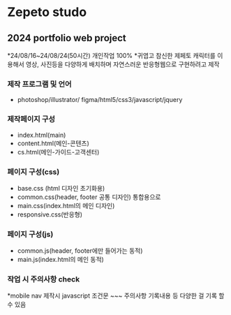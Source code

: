 # Zepeto studo

## 2024 portfolio web project
*24/08/16~24/08/24(50시간) 개인작업 100%
*귀엽고 참신한 제페토 캐릭터를 이용해서 영상, 사진등을 다양하게 배치하며 자연스러운
반응형웹으로 구현하려고 제작

### 제작 프로그램 및 언어
* photoshop/illustrator/ figma/html5/css3/javascript/jquery

### 제작페이지 구성
* index.html(main)
* content.html(메인-콘텐츠)
* cs.html(메인-가이드-고객센터)

### 페이지 구성(css)
* base.css (html 디자인 초기화용)
* common.css(header, footer 공통 디자인) 통합용으로
* main.css(index.html의 메인 디자인)
* responsive.css(반응형)

### 페이지 구성(js)
* common.js(header, footer에만 들어가는 동적)
* main.js(index.html의 메인 동적)

### 작업 시 주의사항 check
*mobile nav 제작시 javascript 조건문 ~~~  주의사항 기록내용
등 다양한 걸 기록 할수 있음